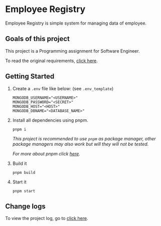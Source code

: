 # Employee Registry

Employee Registry is simple system for managing data of employee.

## Goals of this project

This project is a Programming assignment for Software Engineer.

To read the original requirements, [click here](./TASK.md).

## Getting Started

1. Create a `.env` file like below: (see `.env_template`)

   ```plaintext
   MONGODB_USERNAME="<USERNAME>"
   MONGODB_PASSWORD="<SECRET>"
   MONGODB_HOST="<HOST>"
   MONGODB_DBNAME="<DATABASE_NAME>"
   ```

2. Install all dependencies using pnpm.

   ```shell
   pnpm i
   ```

   _This project is recommended to use `pnpm` as package manager, other package managers may also work but will they will not be tested._

   _For more about pnpm click [here](https://pnpm.io/)._

3. Build it

   ```shell
   pnpm build
   ```

4. Start it

   ```shell
   pnpm start
   ```

## Change logs

To view the project log, go to [click here](./CHANGELOG.md).
